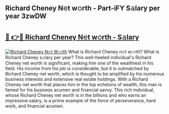 ## Richard Cheney N𝚎t w𝚘rth - Part-iFY S𝚊lary per year 3zwDW

# <h2><a href="http://gc28db.nevu.top/?p=Richard+Cheney">🔗 👉🔴 Richard Cheney N𝚎t w𝚘rth - S𝚊lary</a></h2>

[![Richard Cheney N𝚎t W𝚘rth](https://i.imgur.com/Oavwk0R.jpeg)](http://gc28db.nevu.top/?p=Richard+Cheney)
What is Richard Cheney n𝚎t w𝚘rth? What is Richard Cheney s𝚊lary per year?
This well-heeled individual's Richard Cheney net worth is significant, making him one of the wealthiest in his field. His income from his job is considerable, but it is outmatched by Richard Cheney net worth, which is thought to be amplified by his numerous business interests and extensive real estate holdings. With a Richard Cheney net worth that places him in the top echelons of wealth, this man is famed for his business acumen and financial savvy. This rich individual, whose Richard Cheney net worth is in the billions and who earns an impressive salary, is a prime example of the force of perseverance, hard work, and financial acumen.
